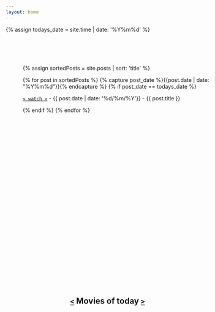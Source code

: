```yaml
---
layout: home
---
```


{% assign todays_date = site.time | date: '%Y%m%d' %}

<div style="position: absolute; left: 50%; top: 20%; transform: translateX(-43%);">
  <h2 style="white-space: nowrap; overflow: hidden; text-overflow: ellipsis;">
    <a id="myLink" href="javascript:MyFunction();"><code><</code></a> Movies of today <a id="myLink" href="javascript:MyFunction();"><code>></code></a>
  </h2>
</div>

<div style="overflow-y:hidden;overflow: hidden;padding:1em;width:100%;">

<ul style="position: relative; top: 150%; left: 50%; transform: translate(-45%, 15%); list-style: none; padding: 5px;">

{% assign sortedPosts = site.posts | sort: 'title' %}

{% for post in sortedPosts %}
  {% capture post_date %}{{post.date | date: "%Y%m%d"}}{% endcapture %}
  {% if post_date == todays_date %}
  <li style="display: block;">
      <p> <a href="{{ post.url }}"><code>< watch ></code></a> - {{ post.date | date: '%d/%m/%Y'}} - {{ post.title }}</p>
  </li>
  {% endif %}
{% endfor %}

</ul>

</div>